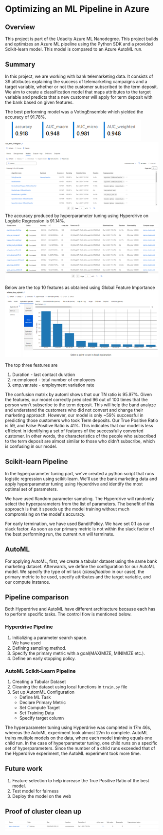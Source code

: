 # Optimizing an ML Pipeline in Azure

## Overview

This project is part of the Udacity Azure ML Nanodegree.
This project builds and optimizes an Azure ML pipeline using the Python SDK and a provided Scikit-learn model.
This model is compared to an Azure AutoML run.

## Summary
In this project, we are working with bank telemarketing data. It consists of 39 attributes explaining the success of telemarketing campaigns and a target variable, whether or not the customer subscribed to the term deposit. 
We aim to create a classification model that maps attributes to the target variable and predicts that a new customer will apply for term deposit with the bank based on given features.

The best performing model was a VotingEnsemble which yielded the accuracy of 91.78%.  
![AutoML Metrics](./images/automl_metrics.png)
![AutoML Accuracy](https://github.com/deepankarAnand98/Udacity_MLEngineer_with_Microsoft_Azure_NDP/blob/main/Optimizing_ML_Pipeline/images/automl_accuracy.PNG)
The accuracy produced by hyperparameter tuning using Hyperdrive on Logistic Regression is 91.14%.
![Hyperdrive Accuracy](./images/hyperdrive_accuracy.png)

Below are the top 10 features as obtained using Global Feature Importance
![Feature Importance](./images/feature_importance.png)

The top three features are 
1. Duration - last contact duration
2. nr.employed - total number of employees
3. emp.var.rate - employment variation rate 

The confusion matrix by automl shows that our TN ratio is 95.97%. Given the features, our model correctly predicted 96 out of 100 times that the person won't subscribe to the term deposit. This will help the band analyze and understand the customers who did not convert and change their marketing approach. 
However, our model is only ~59% successful in predicting those customers who took Term deposits. Our True Positive Ratio is 59, and False Positive Ratio is 41%. This indicates that our model is less efficient in identifying a set of features of the successfully converted customer. In other words, the characteristics of the people who subscribed to the term deposit are almost similar to those who didn't subscribe, which is confusing in our model.

## Scikit-learn Pipeline
In the hyperparameter tuning part, we've created a python script that runs logistic regression using scikit-learn. We'll use the bank marketing data and apply hyperparameter tuning using Hyperdrive and identify the most optimal set of parameters. 

We have used Random parameter sampling. The Hyperdrive will randomly select the hyperparameters from the list of parameters. The benefit of this approach is that it speeds up the model training without much compromising on the model's accuracy.

For early termination, we have used BanditPolicy. We have set 0.1 as our slack factor. As soon as our primary metric is not within the slack factor of the best performing run, the current run will terminate.

## AutoML
For applying AutoML, first, we create a tabular dataset using the same bank marketing dataset. Afterwards, we define the configuration for our AutoML model. We specify the type of ml task (*classification* in our case), the primary metric to be used, specify attributes and the target variable, and our compute instance.

## Pipeline comparison
Both Hyperdrive and AutoML have different architecture because each has to perform specific tasks. The control flow is mentioned below.

### Hyperdrive Pipeline
1. Initializing a parameter search space.  
We have used 
2. Defining sampling method.  
3. Specify the primary metric with a goal(MAXIMIZE, MINIMIZE etc.).  
4. Define an early stopping policy.  

### AutoML Scikit-Learn Pipeline
1. Creating a Tabular Dataset
2. Cleaning the dataset using local functions in `train.py` file
3. Set up AutomML Configuration
   * Define ML Task
   * Declare Primary Metric
   * Set Compute Target
   * Set Training Data
   * Specify target column

The hyperparameter tuning using Hyperdrive was completed in 17m 46s, whereas the AutoML experiment took almost 27m to complete. AutoML trains multiple models on the data, where each model training equals one child run. In the case of hyperparameter tuning, one child runs on a specific set of hyperparameters. Since the number of a child runs exceeded that of the Hyperdrive experiment, the AutoML experiment took more time.

## Future work
1. Feature selection to help increase the True Positive Ratio of the best model.
2. Test model for fairness
3. Deploy the model on the web

## Proof of cluster clean up
![cluster_delete](./images/delete_cluster.png)
